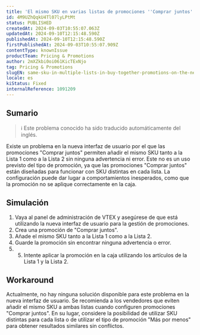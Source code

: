 ```yaml
---
title: 'El mismo SKU en varias listas de promociones ''Comprar juntos'' en la nueva interfaz de usuario hace que la promoción no se aplique en la caja.'
id: 4M9UZhQqkU4Tl07lyLPtMt
status: PUBLISHED
createdAt: 2024-09-03T10:55:07.063Z
updatedAt: 2024-09-10T12:15:48.590Z
publishedAt: 2024-09-10T12:15:48.590Z
firstPublishedAt: 2024-09-03T10:55:07.909Z
contentType: knownIssue
productTeam: Pricing & Promotions
author: 2mXZkbi0oi061KicTExNjo
tag: Pricing & Promotions
slugEN: same-sku-in-multiple-lists-in-buy-together-promotions-on-the-new-ui-is-causing-the-promotion-to-not-apply-at-the-checkout
locale: es
kiStatus: Fixed
internalReference: 1091209
---
```


## Sumario

>ℹ️ Este problema conocido ha sido traducido automáticamente del inglés.


Existe un problema en la nueva interfaz de usuario por el que las promociones "Comprar juntos" permiten añadir el mismo SKU tanto a la Lista 1 como a la Lista 2 sin ninguna advertencia ni error. Este no es un uso previsto del tipo de promoción, ya que las promociones "Comprar juntos" están diseñadas para funcionar con SKU distintas en cada lista. La configuración puede dar lugar a comportamientos inesperados, como que la promoción no se aplique correctamente en la caja.



## Simulación



1. Vaya al panel de administración de VTEX y asegúrese de que está utilizando la nueva interfaz de usuario para la gestión de promociones.
2. Crea una promoción de "Comprar juntos".
3. Añade el mismo SKU tanto a la Lista 1 como a la Lista 2.
4. Guarde la promoción sin encontrar ninguna advertencia o error.
5. 5. Intente aplicar la promoción en la caja utilizando los artículos de la Lista 1 y la Lista 2.



## Workaround


Actualmente, no hay ninguna solución disponible para este problema en la nueva interfaz de usuario. Se recomienda a los vendedores que eviten añadir el mismo SKU a ambas listas cuando configuren promociones "Comprar juntos". En su lugar, considere la posibilidad de utilizar SKU distintas para cada lista o de utilizar el tipo de promoción "Más por menos" para obtener resultados similares sin conflictos.





